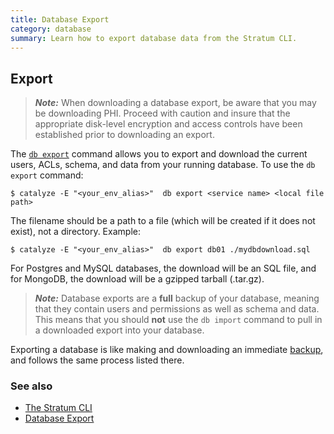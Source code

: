 ```yaml
---
title: Database Export
category: database
summary: Learn how to export database data from the Stratum CLI.
---
```


## Export

> ***Note:*** When downloading a database export, be aware that you may be downloading PHI. Proceed with caution and insure that the appropriate disk-level encryption and access controls have been established prior to downloading an export.

The [`db export`](/paas/paas-cli-reference#db-export) command allows you to export and download the current users, ACLs, schema, and data from your running database. To use the `db export` command:

```
$ catalyze -E "<your_env_alias>"  db export <service name> <local file path>
```

The filename should be a path to a file (which will be created if it does not exist), not a directory. Example:

```
$ catalyze -E "<your_env_alias>"  db export db01 ./mydbdownload.sql
```

For Postgres and MySQL databases, the download will be an SQL file, and for MongoDB, the download will be a gzipped tarball (.tar.gz).

> ***Note:*** Database exports are a **full** backup of your database, meaning that they contain users and permissions as well as schema and data. This means that you should **not** use the `db import` command to pull in a downloaded export into your database.

Exporting a database is like making and downloading an immediate [backup](/stratum/articles/cli-database-backup), and follows the same process listed there.

### See also

* [The Stratum CLI](/stratum/articles/cli-stratum)
* [Database Export](/stratum/articles/cli-database-backup)
